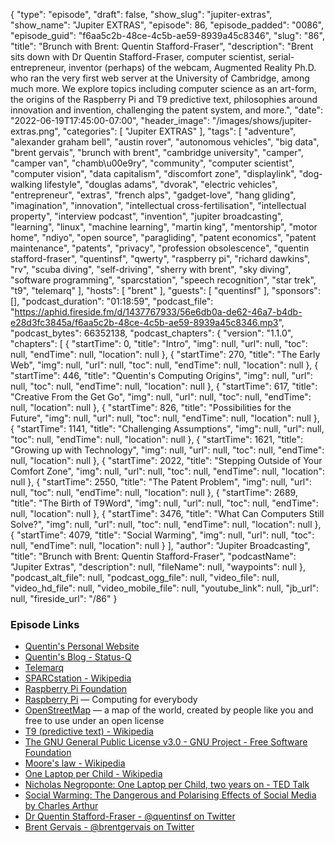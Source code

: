 {
  "type": "episode",
  "draft": false,
  "show_slug": "jupiter-extras",
  "show_name": "Jupiter EXTRAS",
  "episode": 86,
  "episode_padded": "0086",
  "episode_guid": "f6aa5c2b-48ce-4c5b-ae59-8939a45c8346",
  "slug": "86",
  "title": "Brunch with Brent: Quentin Stafford-Fraser",
  "description": "Brent sits down with Dr Quentin Stafford-Fraser, computer scientist, serial-entrepreneur, inventor (perhaps) of the webcam, Augmented Reality Ph.D. who ran the very first web server at the University of Cambridge, among much more. We explore topics including computer science as an art-form, the origins of the Raspberry Pi and T9 predictive text, philosophies around innovation and invention, challenging the patent system, and more.",
  "date": "2022-06-19T17:45:00-07:00",
  "header_image": "/images/shows/jupiter-extras.png",
  "categories": [
    "Jupiter EXTRAS"
  ],
  "tags": [
    "adventure",
    "alexander graham bell",
    "austin rover",
    "autonomous vehicles",
    "big data",
    "brent gervais",
    "brunch with brent",
    "cambridge university",
    "camper",
    "camper van",
    "chamb\u00e9ry",
    "community",
    "computer scientist",
    "computer vision",
    "data capitalism",
    "discomfort zone",
    "displaylink",
    "dog-walking lifestyle",
    "douglas adams",
    "dvorak",
    "electric vehicles",
    "entrepreneur",
    "extras",
    "french alps",
    "gadget-love",
    "hang gliding",
    "imagination",
    "innovation",
    "intellectual cross-fertilisation",
    "intellectual property",
    "interview podcast",
    "invention",
    "jupiter broadcasting",
    "learning",
    "linux",
    "machine learning",
    "martin king",
    "mentorship",
    "motor home",
    "ndiyo",
    "open source",
    "paragliding",
    "patent economics",
    "patent maintenance",
    "patents",
    "privacy",
    "profession obsolescence",
    "quentin stafford-fraser",
    "quentinsf",
    "qwerty",
    "raspberry pi",
    "richard dawkins",
    "rv",
    "scuba diving",
    "self-driving",
    "sherry with brent",
    "sky diving",
    "software programming",
    "sparcstation",
    "speech recognition",
    "star trek",
    "t9",
    "telemarq"
  ],
  "hosts": [
    "brent"
  ],
  "guests": [
    "quentinsf"
  ],
  "sponsors": [],
  "podcast_duration": "01:18:59",
  "podcast_file": "https://aphid.fireside.fm/d/1437767933/56e6db0a-de62-46a7-b4db-e28d3fc3845a/f6aa5c2b-48ce-4c5b-ae59-8939a45c8346.mp3",
  "podcast_bytes": 66352138,
  "podcast_chapters": {
    "version": "1.1.0",
    "chapters": [
      {
        "startTime": 0,
        "title": "Intro",
        "img": null,
        "url": null,
        "toc": null,
        "endTime": null,
        "location": null
      },
      {
        "startTime": 270,
        "title": "The Early Web",
        "img": null,
        "url": null,
        "toc": null,
        "endTime": null,
        "location": null
      },
      {
        "startTime": 446,
        "title": "Quentin's Computing Origins",
        "img": null,
        "url": null,
        "toc": null,
        "endTime": null,
        "location": null
      },
      {
        "startTime": 617,
        "title": "Creative From the Get Go",
        "img": null,
        "url": null,
        "toc": null,
        "endTime": null,
        "location": null
      },
      {
        "startTime": 826,
        "title": "Possibilities for the Future",
        "img": null,
        "url": null,
        "toc": null,
        "endTime": null,
        "location": null
      },
      {
        "startTime": 1141,
        "title": "Challenging Assumptions",
        "img": null,
        "url": null,
        "toc": null,
        "endTime": null,
        "location": null
      },
      {
        "startTime": 1621,
        "title": "Growing up with Technology",
        "img": null,
        "url": null,
        "toc": null,
        "endTime": null,
        "location": null
      },
      {
        "startTime": 2022,
        "title": "Stepping Outside of Your Comfort Zone",
        "img": null,
        "url": null,
        "toc": null,
        "endTime": null,
        "location": null
      },
      {
        "startTime": 2550,
        "title": "The Patent Problem",
        "img": null,
        "url": null,
        "toc": null,
        "endTime": null,
        "location": null
      },
      {
        "startTime": 2689,
        "title": "The Birth of T9Word",
        "img": null,
        "url": null,
        "toc": null,
        "endTime": null,
        "location": null
      },
      {
        "startTime": 3476,
        "title": "What Can Computers Still Solve?",
        "img": null,
        "url": null,
        "toc": null,
        "endTime": null,
        "location": null
      },
      {
        "startTime": 4079,
        "title": "Social Warming",
        "img": null,
        "url": null,
        "toc": null,
        "endTime": null,
        "location": null
      }
    ],
    "author": "Jupiter Broadcasting",
    "title": "Brunch with Brent: Quentin Stafford-Fraser",
    "podcastName": "Jupiter Extras",
    "description": null,
    "fileName": null,
    "waypoints": null
  },
  "podcast_alt_file": null,
  "podcast_ogg_file": null,
  "video_file": null,
  "video_hd_file": null,
  "video_mobile_file": null,
  "youtube_link": null,
  "jb_url": null,
  "fireside_url": "/86"
}


### Episode Links

  * [Quentin's Personal Website](https://quentinsf.com/ "Quentin's Personal Website")
  * [Quentin's Blog - Status-Q](https://statusq.org/ "Quentin's Blog - Status-Q")
  * [Telemarq](http://telemarq.com/ "Telemarq")
  * [SPARCstation - Wikipedia](https://en.wikipedia.org/wiki/SPARCstation "SPARCstation - Wikipedia")
  * [Raspberry Pi Foundation](https://www.raspberrypi.org/ "Raspberry Pi Foundation")
  * [Raspberry Pi](https://www.raspberrypi.com/ "Raspberry Pi") — Computing for everybody
  * [OpenStreetMap](https://www.openstreetmap.org/ "OpenStreetMap") — a map of the world, created by people like you and free to use under an open license
  * [T9 (predictive text) - Wikipedia](https://en.wikipedia.org/wiki/T9_\(predictive_text\) "T9 \(predictive text\) - Wikipedia")
  * [The GNU General Public License v3.0 - GNU Project - Free Software Foundation](https://www.gnu.org/licenses/gpl-3.0.en.html "The GNU General Public License v3.0 - GNU Project - Free Software Foundation")
  * [Moore's law - Wikipedia](https://en.wikipedia.org/wiki/Moore%27s_law "Moore's law - Wikipedia")
  * [One Laptop per Child - Wikipedia](https://en.wikipedia.org/wiki/One_Laptop_per_Child "One Laptop per Child - Wikipedia")
  * [Nicholas Negroponte: One Laptop per Child, two years on - TED Talk](https://www.ted.com/talks/nicholas_negroponte_one_laptop_per_child_two_years_on "Nicholas Negroponte: One Laptop per Child, two years on - TED Talk")
  * [Social Warming: The Dangerous and Polarising Effects of Social Media by Charles Arthur](https://www.goodreads.com/book/show/55711307-social-warming "Social Warming: The Dangerous and Polarising Effects of Social Media by Charles Arthur")
  * [Dr Quentin Stafford-Fraser - @quentinsf on Twitter](https://twitter.com/quentinsf "Dr Quentin Stafford-Fraser - @quentinsf on Twitter")
  * [Brent Gervais - @brentgervais on Twitter](https://twitter.com/brentgervais "Brent Gervais - @brentgervais on Twitter")



